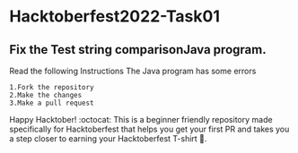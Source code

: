 # Hacktoberfest2022-Task01

## Fix the Test string comparisonJava program.

Read the following Instructions
The Java program has some errors 
```
1.Fork the repository
2.Make the changes
3.Make a pull request
```

Happy Hacktober! :octocat: This is a beginner friendly repository made specifically for Hacktoberfest that helps you get your first PR and takes you a step closer to earning your Hacktoberfest T-shirt 👕.

